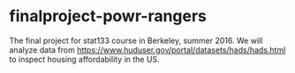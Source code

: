 # finalproject-powr-rangers

The final project for stat133 course in Berkeley, summer 2016. We will analyze data from https://www.huduser.gov/portal/datasets/hads/hads.html to inspect housing affordability in the US.
